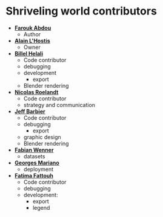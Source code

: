 # Shriveling world contributors
* **[Farouk Abdou](https://github.com/kaktus40)**
  * Author
* **[Alain L'Hostis](https://github.com/theworldisnotflat)**
  * Owner
* **[Billel Helali](https://github.com/CodeInLight)**
  * Code contributor
  * debugging
  * development
     * export
  * Blender rendering
* **[Nicolas Roelandt](https://github.com/Bakaniko)**
  * Code contributor
  * strategy and communication
* **[Jeff Barbier](https://github.com/phbrbr)**
  * Code contributor
  * debugging
    * export
  * graphic design
  * Blender rendering
* **[Fabian Wenner](https://github.com/fwenner)**
  * datasets
* **[Georges Mariano](https://github.com/JMR-uge)**
  * deployment
* **[Fatima Fattouh](https://github.com/saamus)**
  * Code contributor
  * debugging
  * development:
    * export
    * legend 
